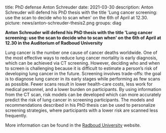 title: PhD defense Anton Schreuder
date: 2021-03-30
description: Anton Schreuder will defend his PhD thesis with the title 'Lung cancer screening: use the scan to decide who to scan when' on the 6th of April at 12.30.
picture: news/anton-schreuder-thesis2.png
groups: diag

**Anton Schreuder will defend his PhD thesis with the title 'Lung cancer screening: use the scan to decide who to scan when' on the 6th of April at 12.30 in the Auditorium of Radboud University**

Lung cancer is the number one cause of cancer deaths worldwide. One of the most effective ways to reduce lung cancer mortality is early diagnosis, which can be achieved via CT screening. However, deciding who and when to screen is challenging because it is difficult to estimate a person’s risk of developing lung cancer in the future. Screening involves trade-offs: the goal is to diagnose lung cancer in its early stages while performing as few scans as possible. Fewer scans result in lower health-care costs, less work for medical personnel, and a lower burden on participants. By using information from the CT scan, risk models can be developed which can more accurately predict the risk of lung cancer in screening participants. The models and recommendations described in his PhD thesis can be used to personalize screening strategies, where participants with a lower risk are scanned less frequently.

More information can be found in the [Radboud University](https://www.ru.nl/nieuws-agenda/agenda/promoties/@1294675/modellen-risico-ontwikkelen-longkanker-voorspellen/) website.
